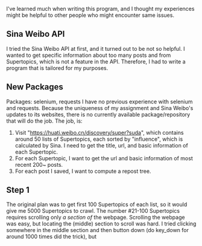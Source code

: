 I've learned much when writing this program, and I thought my experiences might be helpful to other people who might encounter same issues.

## Sina Weibo API

I tried the Sina Weibo API at first, and it turned out to be not so helpful. I wanted to get specific information about too many posts and from Supertopics, which is not a feature in the API. Therefore, I had to write a program that is tailored for my purposes.

## New Packages

Packages: selenium, requests
I have no previous experience with selenium and requests. Because the uniqueness of my assignment and Sina Weibo's updates to its websites, there is no currently available package/repository that will do the job. The job, is:

1. Visit "https://huati.weibo.cn/discovery/super?suda", which contains around 50 lists of Supertopics, each sorted by "influence", which is calculated by Sina. I need to get the title, url, and basic information of each Supertopic.
2. For each Supertopic, I want to get the url and basic information of most recent 200~ posts.
3. For each post I saved, I want to compute a repost tree.

## Step 1

The original plan was to get first 100 Supertopics of each list, so it would give me 5000 Supertopics to crawl. The number #21-100 Supertopics requires scrolling only _a section of_ the webpage. Scrolling the webpage was easy, but locating the (middle) section to scroll was hard. I tried clicking somewhere in the middle section and then button down (do key_down for around 1000 times did the trick), but
